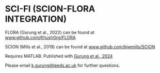 # SCI-FI (SCION-FLORA INTEGRATION)
FLORA (Gurung et al., 2022) can be found at www.github.com/KhushGrg/FLORA

SCION (Mills et al., 2019) can be found at www.github.com/bjwmills/SCION

Requires MATLAB. Published with <a href="https://link.springer.com/article/10.1038/s41467-024-46105-1?utm_source=rct_congratemailt&utm_medium=email&utm_campaign=oa_20240228&utm_content=10.1038/s41467-024-46105-1)https://link.springer.com/article/10.1038/s41467-024-46105-1?utm_source=rct_congratemailt&utm_medium=email&utm_campaign=oa_20240228&utm_content=10.1038/s41467-024-46105-1">Gurung et al., 2024</a>

Please email k.gurung@leeds.ac.uk for further questions. 
